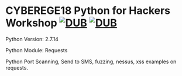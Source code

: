 # CYBEREGE18 Python for Hackers Workshop [![DUB](https://img.shields.io/dub/l/vibe-d.svg)](https://github.com/canokay/cyberege18/blob/master/LICENSE) [![DUB](https://img.shields.io/badge/python-2.7.14-green.svg)](https://www.python.org/downloads/release/python-2714/)

Python Version: 2.7.14

Python Module: Requests

Python Port Scanning, Send to SMS, fuzzing, nessus, xss examples on requests.
